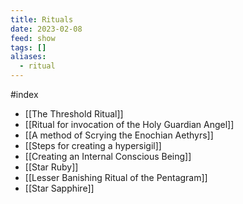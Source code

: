 ```yaml
---
title: Rituals
date: 2023-02-08
feed: show
tags: []
aliases:
  - ritual
---
```

#index

- [[The Threshold Ritual]]
- [[Ritual for invocation of the Holy Guardian Angel]]
- [[A method of Scrying the Enochian Aethyrs]]
- [[Steps for creating a hypersigil]]
- [[Creating an Internal Conscious Being]]
- [[Star Ruby]]
- [[Lesser Banishing Ritual of the Pentagram]]
- [[Star Sapphire]]

